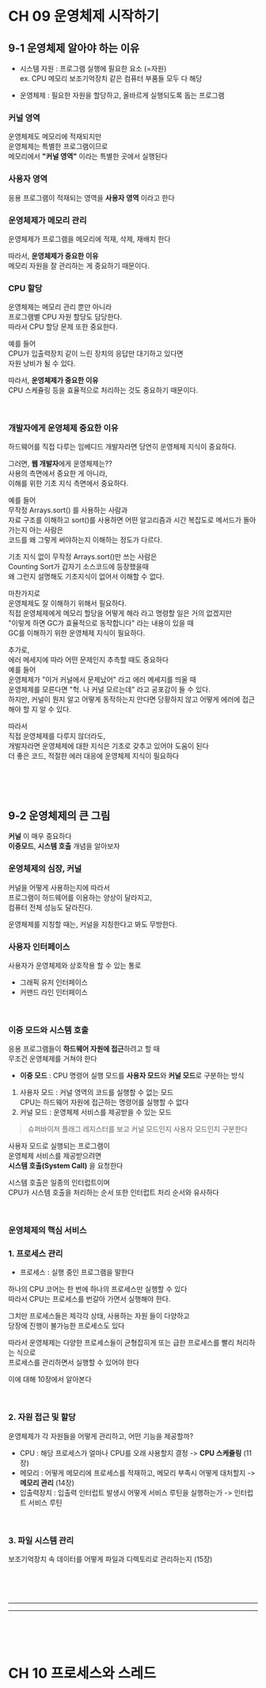 # CH 09 운영체제 시작하기 

## 9-1 운영체제 알아야 하는 이유  
    
- 시스템 자원 : 프로그램 실행에 필요한 요소 (=자원)     
ex. CPU 메모리 보조기억장치 같은 컴퓨터 부품들 모두 다 해당  
  
- 운영체제 : 필요한 자원을 할당하고, 올바르게 실행되도록 돕는 프로그램   

### 커널 영역  
운영체제도 메모리에 적재되지만  
운영체제는 특별한 프로그램이므로  
메모리에서 **"커널 영역"** 이라는 특별한 곳에서 실행된다  
  
### 사용자 영역  
응용 프로그램이 적재되는 영역을 **사용자 영역** 이라고 한다  
  
### 운영체제가 메모리 관리  
운영체제가 프로그램을 메모리에 적재, 삭제, 재배치 한다    
    
따라서, **운영체제가 중요한 이유**   
메모리 자원을 잘 관리하는 게 중요하기 때문이다.    
  
### CPU 할당  
운영체제는 메모리 관리 뿐만 아니라   
프로그램별 CPU 자원 할당도 담당한다.   
따라서 CPU 할당 문제 또한 중요한다.   
    
예를 들어  
CPU가 입출력장치 같이 느린 장치의 응답만 대기하고 있다면    
자원 낭비가 될 수 있다.  
  
따라서, **운영체제가 중요한 이유**  
CPU 스케쥴링 등을 효율적으로 처리하는 것도 중요하기 때문이다.  
  
<br>  
  
### 개발자에게 운영체제 중요한 이유  
하드웨어를 직접 다루는 임베디드 개발자라면 당연히 운영체제 지식이 중요하다.   
  
그러면, **웹 개발자**에게 운영체제는??   
사용의 측면에서 중요한 게 아니라,  
이해를 위한 기초 지식 측면에서 중요하다.  
  
예를 들어   
무작정 Arrays.sort() 를 사용하는 사람과  
자료 구조를 이해하고 sort()를 사용하면 어떤 알고리즘과 시간 복잡도로 메서드가 돌아가는지 아는 사람은  
코드를 왜 그렇게 써야하는지 이해하는 정도가 다르다.  
  
기초 지식 없이 무작정 Arrays.sort()만 쓰는 사람은  
Counting Sort가 갑자기 소스코드에 등장했을때  
왜 그런지 설명해도 기초지식이 없어서 이해할 수 없다.  
  
마찬가지로  
운영체제도 잘 이해하기 위해서 필요하다.  
직접 운영체제에게 메모리 할당을 어떻게 해라 라고 명령할 일은 거의 없겠지만  
"이렇게 하면 GC가 효율적으로 동작합니다" 라는 내용이 있을 때  
GC를 이해하기 위한 운영체제 지식이 필요하다.    
    
추가로,   
에러 메세지에 따라 어떤 문제인지 추측할 때도 중요하다    
예를 들어    
운영체제가 "이거 커널에서 문제났어" 라고 에러 메세지를 띄울 때      
운영체제를 모른다면 "헉. 나 커널 모르는데" 라고 공포감이 들 수 있다.     
하지만, 커널이 뭔지 알고 어떻게 동작하는지 안다면 당황하지 않고 어떻게 에러에 접근해야 할 지 알 수 있다.  
  
따라서  
직접 운영체제를 다루지 않더라도,   
개발자라면 운영체제에 대한 지식은 기초로 갖추고 있어야 도움이 된다    
더 좋은 코드, 적절한 에러 대응에 운영체제 지식이 필요하다     
  
<br><br><br>  

## 9-2 운영체제의 큰 그림  
  
**커널** 이 매우 중요하다  
**이중모드**, **시스템 호출** 개념을 알아보자  
  
### 운영체제의 심장, 커널  
커널을 어떻게 사용하는지에 따라서   
프로그램이 하드웨어를 이용하는 양상이 달라지고,   
컴퓨터 전체 성능도 달라진다.   
   
운영체제를 지칭할 때는, 커널을 지칭한다고 봐도 무방한다.   
   
### 사용자 인터페이스  
사용자가 운영체제와 상호작용 할 수 있는 통로  
  
- 그래픽 유저 인터페이스  
- 커맨드 라인 인터페이스  
  
<br>  
  
### 이중 모드와 시스템 호출  
  
응용 프로그램들이 **하드웨어 자원에 접근**하려고 할 때  
무조건 운영체제를 거쳐야 한다  
   
- **이중 모드** : CPU 명령어 실행 모드를 **사용자 모드**와 **커널 모드**로 구분하는 방식   

1. 사용자 모드 : 커널 영역의 코드를 실행할 수 없는 모드   
CPU는 하드웨어 자원에 접근하는 명령어를 실행할 수 없다    
2. 커널 모드 : 운영체제 서비스를 제공받을 수 있는 모드   
  
> 슈퍼바이저 플래그 레지스터를 보고 커널 모드인지 사용자 모드인지 구분한다  
   
사용자 모드로 실행되는 프로그램이  
운영체제 서비스를 제공받으려면  
**시스템 호출(System Call)** 을 요청한다  
  
시스템 호출은 일종의 인터럽트이며  
CPU가 시스템 호출을 처리하는 순서 또한 인터럽트 처리 순서와 유사하다  
  
<br>

### 운영체제의 핵심 서비스  

### 1. 프로세스 관리
- 프로세스 : 실행 중인 프로그램을 말한다  
  
하나의 CPU 코어는 한 번에 하나의 프로세스만 실행할 수 있다  
따라서 CPU는 프로세스를 번갈아 가면서 실행해야 한다.  
  
그치만 프로세스들은 제각각 상태, 사용하는 자원 들이 다양하고  
당장에 진행이 불가능한 프로세스도 있다  
  
따라서 운영체제는 다양한 프로세스들이 균형잡히게 또는 급한 프로세스를 빨리 처리하는 식으로  
프로세스를 관리하면서 실행할 수 있어야 한다  
  
이에 대해 10장에서 알아본다  

<br>  
  
### 2. 자원 접근 및 할당  
운영체제가 각 자원들을 어떻게 관리하고, 어떤 기능을 제공할까?   
  
- CPU : 해당 프로세스가 얼마나 CPU를 오래 사용할지 결정 -> **CPU 스케쥴링** (11장)  
- 메모리 : 어떻게 메모리에 프로세스를 적재하고, 메모리 부족시 어떻게 대처할지 -> **메모리 관리** (14장)  
- 입출력장치 : 입출력 인터럽트 발생시 어떻게 서비스 루틴을 실행하는가 -> 인터럽트 서비스 루틴

<br>

### 3. 파일 시스템 관리
보조기억장치 속 데이터를 어떻게 파일과 디렉토리로 관리하는지 (15장) 

<br><br><br>    
  
---

---

<br><br><br>  

# CH 10 프로세스와 스레드  
